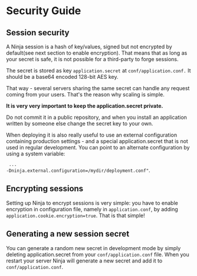 Security Guide
==============

Session security
----------------

A Ninja session is a hash of key/values, signed but not encrypted by default(see next section to enable encryption). 
That means that as long as your secret is safe, it is not possible for a third-party to forge sessions.

The secret is stored as key <code>application.secret</code> at <code>conf/application.conf.</code>
It should be a base64 encoded 128-bit AES key.

That way - several servers sharing the same secret can handle any request coming from your users. 
That's the reason why scaling is simple.

<strong>It is very very important to keep the application.secret private.</strong>

Do not commit it in a public repository, and when you install an application written by 
someone else change the secret key to your own. 

When deploying it is also really useful to use an external configuration containing production settings -
and a special application.secret that is not used in regular development. You can point to an alternate
configuration by using a system variable:

<code> ... -Dninja.external.configuration=/mydir/deployment.conf"</code>.


Encrypting sessions
-------------------

Setting up Ninja to encrypt sessions is very simple: you have to enable encryption in configuration file,
namely in <code>application.conf</code>, by adding `application.cookie.encryption=true`. That is that simple!


Generating a new session secret
-------------------------------

You can generate a random new secret in development mode by simply deleting application.secret from
your <code>conf/application.conf</code> file. When you restart your server Ninja will generate a new secret and 
add it to <code>conf/application.conf</code>.
